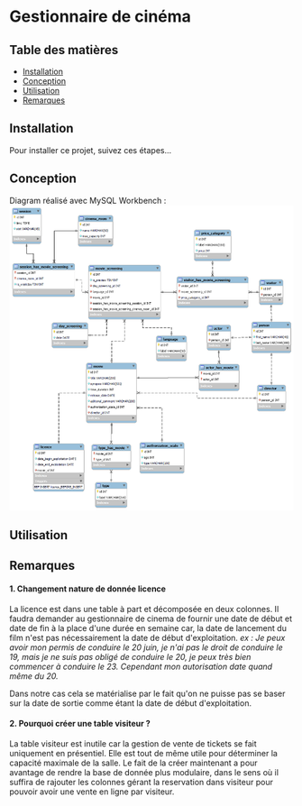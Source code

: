 # Gestionnaire de cinéma

## Table des matières
- [Installation](#installation)
- [Conception](#conception)
- [Utilisation](#utilisation)
- [Remarques](#remarques)

## Installation <a name="installation"></a>
Pour installer ce projet, suivez ces étapes...



## Conception <a name="conception"></a>
Diagram réalisé avec MySQL Workbench :
<img src="./images/EER_Diagram- Paul Jaguin.png">

## Utilisation <a name="utilisation"></a>

## Remarques <a name="remarques"></a>


#### 1. Changement nature de donnée licence
La licence est dans une table à part et décomposée en deux colonnes.
Il faudra demander au gestionnaire de cinema de fournir une date de début et date de fin à la place d'une durée en semaine car, la date de lancement du film n'est pas nécessairement la date de début d'exploitation.
_ex : Je peux avoir mon permis de conduire le 20 juin, je n'ai pas le droit de conduire le 19, mais je ne suis pas obligé de conduire le 20, je peux très bien commencer à conduire le 23. Cependant mon autorisation date quand même du 20._

Dans notre cas cela se matérialise par le fait qu'on ne puisse pas se baser sur la date de sortie comme étant la date de début d'exploitation.

#### 2. Pourquoi créer une table visiteur ? 
La table visiteur est inutile car la gestion de vente de tickets se fait uniquement en présentiel. 
Elle est tout de même utile pour déterminer la capacité maximale de la salle. 
Le fait de la créer maintenant a pour avantage de rendre la base de donnée plus modulaire, dans le sens où il suffira de rajouter les colonnes gérant la reservation dans visiteur pour pouvoir avoir une vente en ligne par visiteur. 
